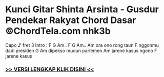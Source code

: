 
 # Kunci Gitar Shinta Arsinta - Gusdur Pendekar Rakyat Chord Dasar ©ChordTela.com nhk3b


Capo ♪ fret 3 Intro : F G Am.. F G Am.. Am ora ono rong taun F nggonmu dadi presiden G Am dipekso mudun parlemen Am jarene kasus ngono F jarene kasus

###  <a href="https://shortlighzx.web.app?sq=Kunci Gitar Shinta Arsinta - Gusdur Pendekar Rakyat Chord Dasar ©ChordTela.com"> >> VERSI LENGKAP KLIK DISINI << </a>
